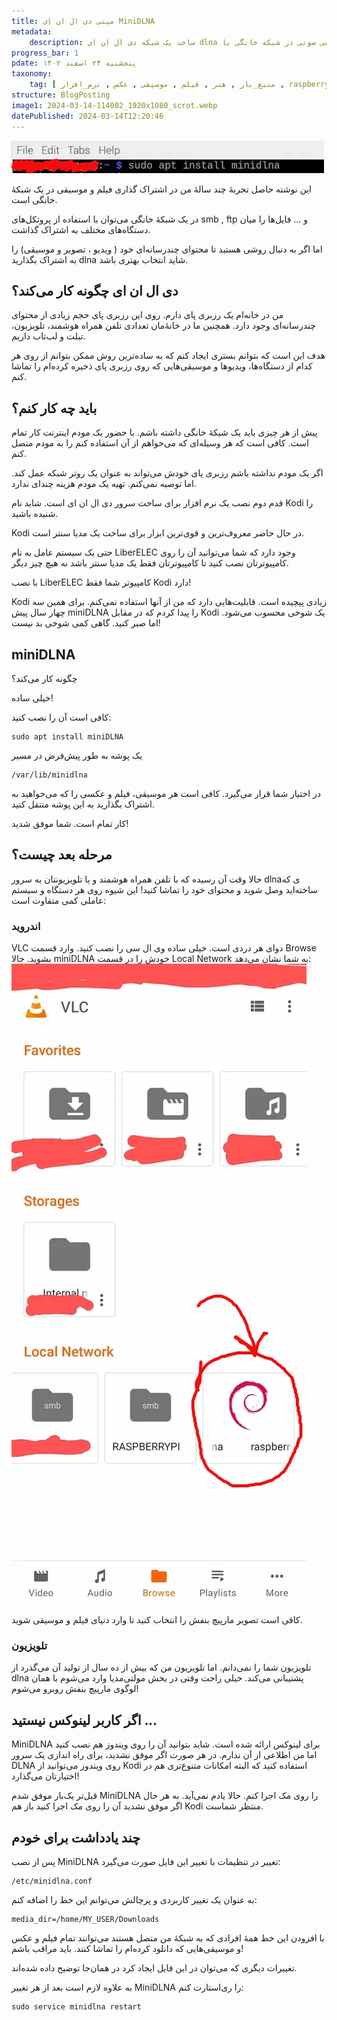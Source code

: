 ```yaml
---
title: مینی دی ال ان اِی MiniDLNA
metadata: 
    description: ساخت یک شبکه دی ال ان ای dlna و به اشتراک گذاری مدیا فیلم ویدیو عکس تصویر موسیقی صوتی در شبکه خانگی با minidlna مینی دی ال ان ای روی رزبری پای Raspberry pi
progress_bar: 1
pdate: پنجشنبه ۲۴ اسفند ۱۴۰۲
taxonomy:
    tag: [ منبع_باز , هنر , فیلم , موسیقی , عکس , نرم_افزار , raspberry_pi  ]
structure: BlogPosting
image1: 2024-03-14-114002_1920x1080_scrot.webp
datePublished: 2024-03-14T12:20:46
---
```

![ نصب مینی دی ال ان ای MiniDLNA رپی یک دستگاه رزبری پای ](2024-03-14-114002_1920x1080_scrot.webp?classes=center&loading=lazy)
<div class="align-center">
</div>

این نوشته حاصل تجربهٔ چند سالهٔ من در اشتراک گذاری فیلم و موسیقی در یک شبکهٔ خانگی است.

در یک شبکهٔ خانگی می‌توان با استفاده از پروتکل‌های
smb
,
ftp
و ... فایل‌ها را میان دستگاه‌های مختلف به اشتراک گذاشت.

اما اگر به دنبال روشی هستید تا محتوای چندرسانه‌ای خود ( ویدیو ، تصویر و موسیقی) را به اشتراک بگذارید 
dlna
شاید انتخاب بهتری باشد.

## دی ال ان ای چگونه کار می‌کند؟

من در خانه‌ام یک رزبری پای دارم. روی این رزبری پای حجم زیادی از محتوای چندرسانه‌ای وجود دارد. همچنین ما در خانهٔ‌مان تعدادی تلفن همراه هوشمند، تلویزیون، تبلت و لب‌تاب داریم.

هدف این است که بتوانم بستری ایجاد کنم که به ساده‌ترین روش ممکن بتوانم از روی هر کدام از دستگاه‌ها، ویدیو‌ها و موسیقی‌هایی که روی رزبری پای ذخیره کرده‌ام را تماشا کنم. 

## باید چه کار کنم؟

پیش از هر چیزی باید یک شبکهٔ خانگی داشته باشم. با حضور یک مودم اینترنت کار تمام است. کافی است که هر وسیله‌ای که می‌خواهم از آن استفاده کنم را به مودم متصل کنم. 

اگر یک مودم نداشته باشم رزبری پای خودش می‌تواند به عنوان یک روتر شبکه عمل کند. اما توصیه نمی‌کنم. تهیه یک مودم هزینه چندای ندارد.

قدم دوم نصب یک نرم افزار برای ساخت سرور دی ال ان ای است. شاید نام
Kodi
را شنیده باشید. 

Kodi
در حال حاضر معروف‌ترین و قوی‌ترین ابزار برای ساخت یک مدیا سنتر است.

حتی یک سیستم عامل به نام
LiberELEC
وجود دارد که شما می‌توانید آن را روی کامپیوترتان نصب کنید تا کامپیوترتان فقط یک مدیا سنتر باشد نه هیچ چیز دیگر. 

با نصب 
LiberELEC
کامپیوتر شما فقط 
Kodi دارد!

Kodi 
زیادی پیچیده است. قابلیت‌هایی دارد که من از آنها استفاده نمی‌کنم. برای همین سه چهار سال پیش 
miniDLNA
را پیدا کردم که در مقابل 
Kodi
یک شوخی محسوب می‌شود. اما صبر کنید. گاهی کمی شوخی بد نیست! 

## miniDLNA 
چگونه کار می‌کند؟

خیلی ساده!

کافی است آن را نصب کنید:
```
sudo apt install miniDLNA
```
یک پوشه به طور پیش‌فرض در مسیر 
```
/var/lib/minidlna
```
در اختیار شما قرار می‌گیرد. کافی است هر موسیقی، فیلم و عکسی را که می‌خواهید به اشتراک بگذارید به این پوشه منتقل کنید.

کار تمام است. شما موفق شدید!

## مرحله بعد چیست؟

حالا وقت آن رسیده که با تلفن همراه هوشمند و یا تلویزیونتان به سرور 
dlnaی 
که ساخته‌اید وصل شوید و محتوای خود را تماشا کنید! این شیوه روی هر دستگاه و سیستم عاملی کمی متفاوت است:

### اندروید

VLC
دوای هر دردی است. خیلی ساده 
وی ال سی را نصب کنید. وارد قسمت
Browse
بشوید.
حالا
miniDLNA 
خودش را در قسمت 
Local Network
به شما نشان می‌دهد:
![ تصویری از یک جاده ](Screenshot_20240314_112813_VLC~2.webp?classes=center&loading=lazy)

کافی است تصویر مارپیچ بنفش را انتخاب کنید تا وارد دنیای فیلم و موسیقی شوید.

### تلویزیون

تلویزیون شما را نمی‌دانم. اما تلویزیون من که بیش از ده سال از تولید آن می‌گذرد از
dlna
پشتیبانی می‌کند. خیلی راحت وقتی در بخش مولتی‌مدیا وارد می‌شوم با همان لوگوی مارپیچ بنفش روبرو می‌شوم!

## اگر کاربر لینوکس نیستید ...

MiniDLNA
برای لینوکس ارائه شده‌ است. شاید بتوانید آن را روی ویندوز هم نصب کنید اما من اطلاعی از آن ندارم. در هر صورت اگر موفق نشدید، برای راه اندازی یک سرور 
DLNA
روی ویندوز می‌توانید از 
Kodi 
استفاده کنید که البته امکانات متنوع‌تری هم در اختیارتان می‌گذارد!

قبل‌تر یک‌بار موفق شدم 
MiniDLNA
را روی مک اجرا کنم. حالا یادم نمی‌آید. به هر حال اگر موفق نشدید آن را روی مک اجرا کنید باز هم 
Kodi
منتظر شماست.

## چند یادداشت برای خودم

پس از نصب 
MiniDLNA
تغییر در تنظیمات با تغییر این فایل صورت می‌گیرد:

```
/etc/minidlna.conf
```
به عنوان یک تغییر کاربردی و پرچالش می‌توانم این خط را اضافه کنم:
```
media_dir=/home/MY_USER/Downloads
```

با افزودن این خط همهٔ افرادی که به شبکهٔ من متصل هستند می‌توانند تمام فیلم و عکس و موسیقی‌هایی که دانلود کرده‌ام را تماشا کنند. باید مراقب باشم! 

تغییرات دیگری که می‌توان در این فایل ایجاد کرد در همان‌جا توضیح داده شده‌اند.

به علاوه لازم است بعد از هر تغییر
MiniDLNA
را ری‌استارت کنم:

```
sudo service minidlna restart
```



